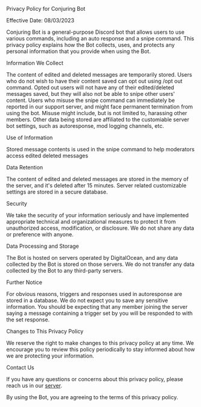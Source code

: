 Privacy Policy for Conjuring Bot

Effective Date: 08/03/2023

Conjuring Bot is a general-purpose Discord bot that allows users to use various commands, including an auto response and a snipe command. This privacy policy explains how the Bot collects, uses, and protects any personal information that you provide when using the Bot.

Information We Collect

The content of edited and deleted messages are temporarily stored.
Users who do not wish to have their content saved can opt out using /opt out command.
Opted out users will not have any of their edited/deleted messages saved, but they will also not be able to snipe other users' content.
Users who misuse the snipe command can immediately be reported in our support server, and might face permanent termination from using the bot.
Misuse might include, but is not limited to, harassing other members.
Other data being stored are affiliated to the customiable server bot settings, such as autoresponse, mod logging channels, etc.

Use of Information

Stored message contents is used in the snipe command to help moderators access edited deleted messages


Data Retention

The content of edited and deleted messages are stored in the memory of the server, and it's deleted after 15 minutes.
Server related customizable settings are stored in a secure database.

Security

We take the security of your information seriously and have implemented appropriate technical and organizational measures to protect it from unauthorized access, modification, or disclosure.
We do not share any data or preference with anyone.

Data Processing and Storage

The Bot is hosted on servers operated by DigitalOcean, and any data collected by the Bot is stored on those servers. We do not transfer any data collected by the Bot to any third-party servers.


Further Notice

For obvious reasons, triggers and responses used in autoresponse are stored in a database. We do not expect you to save any sensitive information. You should be expecting that any member joining the server saying a message containing a trigger set by you will be responded to with the set response.

Changes to This Privacy Policy

We reserve the right to make changes to this privacy policy at any time. We encourage you to review this policy periodically to stay informed about how we are protecting your information.


Contact Us

If you have any questions or concerns about this privacy policy, please reach us in our [server](https://discord.gg/7YyfqVPhM5).

By using the Bot, you are agreeing to the terms of this privacy policy.
